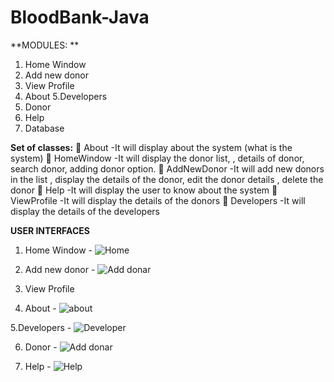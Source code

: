 # BloodBank-Java

**MODULES: **
1. Home Window 
2. Add new donor 
3. View Profile 
4. About
5.Developers
6. Donor
7. Help
8. Database

**Set of classes:**
 About
-It will display about the system (what is the system)
 HomeWindow
-It will display the donor list, , details of donor, search donor,
adding donor option.
 AddNewDonor
-It will add new donors in the list , display the details of the donor,
edit the donor details , delete the donor
 Help
-It will display the user to know about the system
 ViewProfile
-It will display the details of the donors
 Developers
-It will display the details of the developers

**USER INTERFACES**
1. Home Window  - ![Home](https://github.com/eswarganesan/BloodBank-Java/assets/104221146/a8adbbe4-89a0-47c5-b31c-3aa5924d3c40)

2. Add new donor  - ![Add donar](https://github.com/eswarganesan/BloodBank-Java/assets/104221146/5399d0c5-8c98-4ee1-83fb-1199666cc34f)

3. View Profile 

4. About - ![about](https://github.com/eswarganesan/BloodBank-Java/assets/104221146/e493e507-21db-416b-b398-79206b81bbef)

5.Developers - ![Developer](https://github.com/eswarganesan/BloodBank-Java/assets/104221146/00501c02-6335-4e98-86dd-9ea99f35815c)

6. Donor - ![Add donar](https://github.com/eswarganesan/BloodBank-Java/assets/104221146/0fa93c57-204f-4bc1-b26d-d9c1e0d65404)

7. Help - ![Help](https://github.com/eswarganesan/BloodBank-Java/assets/104221146/3d7b2030-a52c-427d-8b6c-fa929f29683f)
